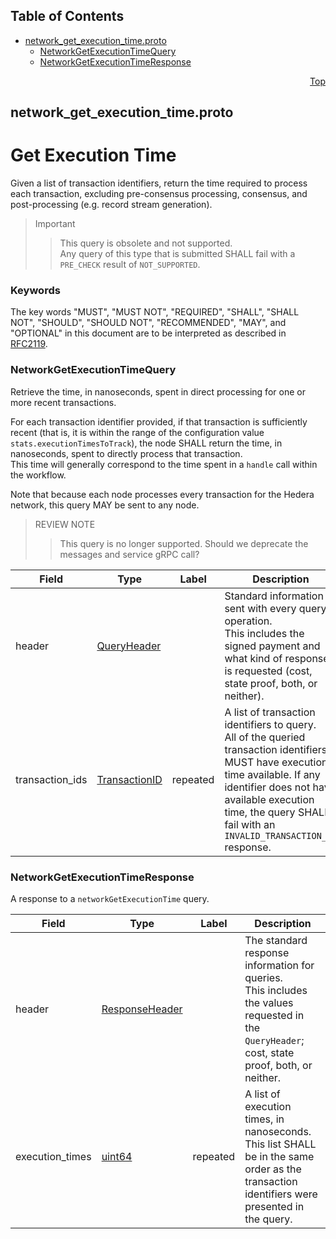 ## Table of Contents

- [network_get_execution_time.proto](#network_get_execution_time-proto)
    - [NetworkGetExecutionTimeQuery](#proto-NetworkGetExecutionTimeQuery)
    - [NetworkGetExecutionTimeResponse](#proto-NetworkGetExecutionTimeResponse)
  



<a name="network_get_execution_time-proto"></a>
<p align="right"><a href="#top">Top</a></p>

## network_get_execution_time.proto
# Get Execution Time
Given a list of transaction identifiers, return the time required to process each
transaction, excluding pre-consensus processing, consensus, and post-processing
(e.g. record stream generation).

> Important
>> This query is obsolete and not supported.<br/>
>> Any query of this type that is submitted SHALL fail with a `PRE_CHECK` result
>> of `NOT_SUPPORTED`.

### Keywords
The key words "MUST", "MUST NOT", "REQUIRED", "SHALL", "SHALL NOT",
"SHOULD", "SHOULD NOT", "RECOMMENDED", "MAY", and "OPTIONAL" in this
document are to be interpreted as described in [RFC2119](https://www.ietf.org/rfc/rfc2119).


<a name="proto-NetworkGetExecutionTimeQuery"></a>

### NetworkGetExecutionTimeQuery
Retrieve the time, in nanoseconds, spent in direct processing for one or more
recent transactions.

For each transaction identifier provided, if that transaction is sufficiently recent
(that is, it is within the range of the configuration value
`stats.executionTimesToTrack`), the node SHALL return the time, in nanoseconds, spent
to directly process that transaction.<br/>
This time will generally correspond to the time spent in a `handle` call within the workflow.

Note that because each node processes every transaction for the Hedera network, this
query MAY be sent to any node.

> REVIEW NOTE
>> This query is no longer supported.  Should we deprecate the messages and service gRPC call?


| Field | Type | Label | Description |
| ----- | ---- | ----- | ----------- |
| header | [QueryHeader](#proto-QueryHeader) |  | Standard information sent with every query operation.<br/> This includes the signed payment and what kind of response is requested (cost, state proof, both, or neither). |
| transaction_ids | [TransactionID](#proto-TransactionID) | repeated | A list of transaction identifiers to query.<br/> All of the queried transaction identifiers MUST have execution time available. If any identifier does not have available execution time, the query SHALL fail with an `INVALID_TRANSACTION_ID` response. |






<a name="proto-NetworkGetExecutionTimeResponse"></a>

### NetworkGetExecutionTimeResponse
A response to a `networkGetExecutionTime` query.


| Field | Type | Label | Description |
| ----- | ---- | ----- | ----------- |
| header | [ResponseHeader](#proto-ResponseHeader) |  | The standard response information for queries.<br/> This includes the values requested in the `QueryHeader`; cost, state proof, both, or neither. |
| execution_times | [uint64](#uint64) | repeated | A list of execution times, in nanoseconds. This list SHALL be in the same order as the transaction identifiers were presented in the query. |





 <!-- end messages -->

 <!-- end enums -->

 <!-- end HasExtensions -->

 <!-- end services -->


